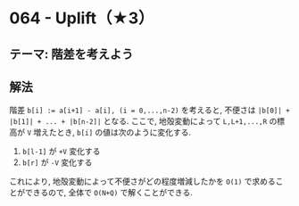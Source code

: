 # 064 - Uplift（★3）

## テーマ: 階差を考えよう

## 解法

階差 `b[i] := a[i+1] - a[i], (i = 0,...,n-2)` を考えると, 不便さは `|b[0]| + |b[1]| + ... + |b[n-2]|` となる. ここで, 地殻変動によって `L,L+1,...,R` の標高が `V` 増えたとき, `b[i]` の値は次のように変化する.

1. `b[l-1]` が `+V` 変化する
1. `b[r]` が `-V` 変化する

これにより, 地殻変動によって不便さがどの程度増減したかを `O(1)` で求めることができるので, 全体で `O(N+Q)` で解くことができる.
